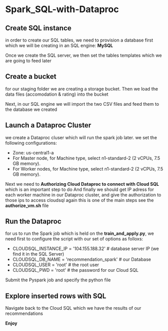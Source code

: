 # Spark_SQL-with-Dataproc

## Create SQL instance

in order to create our SQL tables, we need to provision a database first which we will be creating in an SQL engine: **MySQL**

Once we create the SQL server, we then set the tables templates which we are going to feed later 

## Create a bucket

for our staging folder we are creating a storage bucket. Then we load the data files (accomodation & rating) into the bucket

Next, in our SQL engine we will import the two CSV files and feed them to the database we created

## Launch a Dataproc Cluster

we create a Dataproc cluser which will run the spark job later. 
we set the following configurations: 
- Zone: us-central1-a
- For Master node, for Machine type, select n1-standard-2 (2 vCPUs, 7.5 GB memory).
- For Worker nodes, for Machine type, select n1-standard-2 (2 vCPUs, 7.5 GB memory).

Next we need to **Authorizing Cloud Dataproc to connect with Cloud SQL** which is an important step to do 
And finally we should get IP adress for each worker machine in our Dataproc cluster, and give the authorization to those ips to access cloudsql again this is one of the main steps
see the **authorize_vm.sh** file 

## Run the Dataproc 

for us to run the Spark job which is held on the **train_and_apply.py**, we need first to configure the script with our set of options as folloxs: 
- CLOUDSQL_INSTANCE_IP = '104.155.188.32'   # database server IP (we find it in the SQL Server)
- CLOUDSQL_DB_NAME = 'recommendation_spark' # our Database
- CLOUDSQL_USER = 'root'  # the root user
- CLOUDSQL_PWD  = 'root'  # the password for our Cloud SQL

Submit the Pyspark job and specify the python file 

## Explore inserted rows with SQL

Navigate back to the Cloud SQL which we have the results of our recommendations 

**Enjoy**
